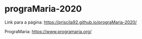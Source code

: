 # prograMaria-2020

Link para a página: https://priscila92.github.io/prograMaria-2020/

PrograMaria: https://www.programaria.org/
